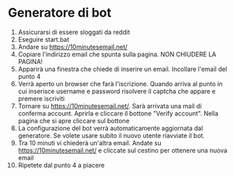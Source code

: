 # Generatore di bot

 1. Assicurarsi di essere sloggati da reddit
 2. Eseguire start.bat
 3. Andare su https://10minutesemail.net/
 4. Copiare l'indirizzo email che spunta sulla pagina. NON CHIUDERE LA PAGINA!
 5. Apparirà una finestra che chiede di inserire un email. Incollare l'email del punto 4
 6. Verrà aperto un browser che farà l'iscrizione. Quando arriva al punto in cui inserisce username e password risolvere il captcha che appare e premere iscriviti
 7. Tornare su https://10minutesemail.net/. Sarà arrivata una mail di conferma account. Aprirla e cliccare il bottone "Verify account". Nella pagina che si apre cliccare sul bottone
 8. La configurazione del bot verrà automaticamente aggiornata dal generatore. Se volete usare subito il nuovo utente riavviate il bot.
 9. Tra 10 minuti vi chiederà un'altra email. Andate su https://10minutesemail.net/ e cliccate sul cestino per ottenere una nuova email
 10. Ripetete dal punto 4 a piacere 
